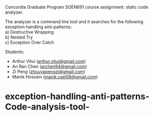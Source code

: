 Concordia Graduate Program SOEN691 course assignment: static code analyzer.

The analyzer is a command line tool and it searches for the following exception handling anti-patterns:<br/>
 a) Destructive Wrapping <br/>
 b) Nested Try <br/>
 c) Exception Over Catch <br/>

Students: <br/>
 - Arthur Vitui (arthur.vitui@gmail.com)<br/>
 - An Ran Chen (archen94@gmail.com)<br/>
 - Zi Peng (zhouyapengzi@gmail.com)<br/>
 - Manik Hossain (manik.ruet08@gmail.com)<br/>
# exception-handling-anti-patterns-Code-analysis-tool-
